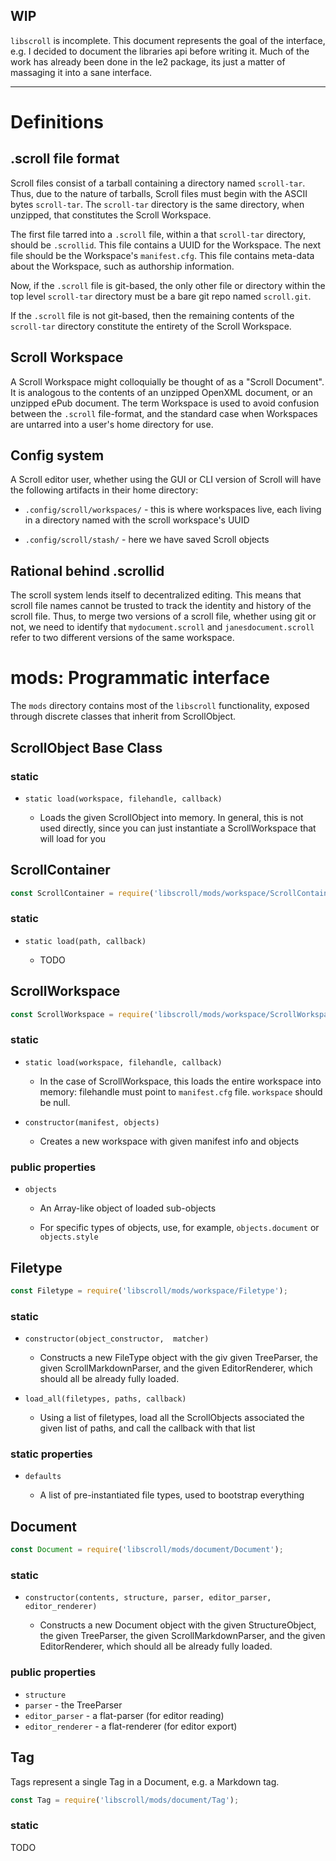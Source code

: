 ## WIP

`libscroll` is incomplete. This document represents the goal of the interface,
e.g. I decided to document the libraries api before writing it. Much of the
work has already been done in the le2 package, its just a matter of massaging
it into a sane interface.

-------

# Definitions

## .scroll file format

Scroll files consist of a tarball containing a directory named `scroll-tar`.
Thus, due to the nature of tarballs, Scroll files must begin with the ASCII
bytes `scroll-tar`. The `scroll-tar` directory is the same directory, when
unzipped, that constitutes the Scroll Workspace.

The first file tarred into a `.scroll` file, within a that `scroll-tar`
directory, should be `.scrollid`. This file contains a UUID for the Workspace.
The next file should be the Workspace's `manifest.cfg`. This file contains
meta-data about the Workspace, such as authorship information.

Now, if the `.scroll` file is git-based, the only other file or directory
within the top level `scroll-tar` directory must be a bare git repo named
`scroll.git`. 

If the `.scroll` file is not git-based, then the remaining contents of the
`scroll-tar` directory constitute the entirety of the Scroll Workspace.

## Scroll Workspace

A Scroll Workspace might colloquially be thought of as a "Scroll Document". It
is analogous to the contents of an unzipped OpenXML document, or an unzipped
ePub document. The term Workspace is used to avoid confusion between the
`.scroll` file-format, and the standard case when Workspaces are untarred into
a user's home directory for use.

## Config system

A Scroll editor user, whether using the GUI or CLI version of Scroll will have
the following artifacts in their home directory:

* `.config/scroll/workspaces/` - this is where workspaces live, each living in
  a directory named with the scroll workspace's UUID

* `.config/scroll/stash/` - here we have saved Scroll objects

## Rational behind .scrollid

The scroll system lends itself to decentralized editing. This means that scroll
file names cannot be trusted to track the identity and history of the scroll
file. Thus, to merge two versions of a scroll file, whether using git or not,
we need to identify that `mydocument.scroll` and `janesdocument.scroll` refer
to two different versions of the same workspace.

# mods: Programmatic interface

The `mods` directory contains most of the `libscroll` functionality, exposed
through discrete classes that inherit from ScrollObject.

## ScrollObject Base Class

### static

- `static load(workspace, filehandle, callback)`

    - Loads the given ScrollObject into memory. In general, this  is not used
      directly, since  you can just instantiate a ScrollWorkspace that will
      load for you

## ScrollContainer

```javascript
const ScrollContainer = require('libscroll/mods/workspace/ScrollContainer');
```

### static

- `static load(path, callback)`

   - TODO


## ScrollWorkspace

```javascript
const ScrollWorkspace = require('libscroll/mods/workspace/ScrollWorkspace');
```

### static

- `static load(workspace, filehandle, callback)`

   - In the case of ScrollWorkspace, this loads the entire workspace into
     memory: filehandle must point to `manifest.cfg` file.  `workspace` should
     be null.

- `constructor(manifest, objects)`

    - Creates a new workspace with given manifest info and objects


### public properties

- `objects`

    - An Array-like object of loaded sub-objects

    - For specific types of objects, use, for example, `objects.document` or
      `objects.style`

## Filetype

```javascript
const Filetype = require('libscroll/mods/workspace/Filetype');
```

### static

- `constructor(object_constructor,  matcher)`

    - Constructs a new FileType object with the giv
      given TreeParser, the given ScrollMarkdownParser, and the given
      EditorRenderer, which should all be already fully loaded.

- `load_all(filetypes, paths, callback)`

    - Using a list of filetypes, load all the ScrollObjects associated the
      given list of paths, and call the callback with that list

### static properties

- `defaults` 

    - A list of pre-instantiated file types, used to bootstrap everything

## Document

```javascript
const Document = require('libscroll/mods/document/Document');
```

### static

- `constructor(contents, structure, parser, editor_parser, editor_renderer)`

    - Constructs a new Document object with the given StructureObject, the
      given TreeParser, the given ScrollMarkdownParser, and the given
      EditorRenderer, which should all be already fully loaded.

### public properties

- `structure`
- `parser` - the TreeParser
- `editor_parser` - a flat-parser (for editor reading)
- `editor_renderer` - a flat-renderer (for editor export)

## Tag

Tags represent a single Tag in a Document, e.g. a Markdown tag.

```javascript
const Tag = require('libscroll/mods/document/Tag');
```

### static

TODO
